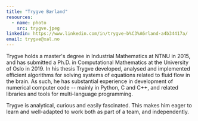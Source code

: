 ```yaml
---
title: "Trygve Bærland"
resources:
  - name: photo
    src: trygve.jpeg
linkedin: https://www.linkedin.com/in/trygve-b%C3%A6rland-a4b34417a/
email: trygve@xal.no
---
```


Trygve holds a master's degree in Industrial Mathematics at
NTNU in 2015, and has submitted a Ph.D. in Computational
Mathematics at the University of Oslo in 2019. In his thesis
Trygve developed, analysed and implemented efficient algorithms
for solving systems of equations related to fluid flow in the brain.
As such, he has substantial experience in development of numerical
computer code -- mainly in Python, C and C++, and related libraries
and tools for multi-language programming.

Trygve is analytical, curious and easily fascinated. This makes him
eager to learn and well-adapted to work both as part of a team, and
independently.

